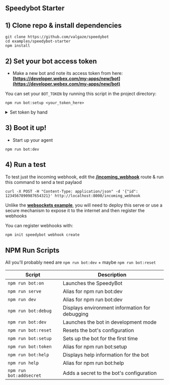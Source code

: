 ## Speedybot Starter

## 1) Clone repo & install dependencies

```
git clone https://github.com/valgaze/speedybot
cd examples/speedybot-starter
npm install
```

## 2) Set your bot access token

- Make a new bot and note its access token from here: **[https://developer.webex.com/my-apps/new/bot](https://developer.webex.com/my-apps/new/bot)**

You can set your `BOT_TOKEN` by running this script in the project directory:

`npm run bot:setup <your_token_here>`

<details><summary>Set token by hand</summary>

Copy the file **[.env.example](.env.example)** as `.env` in the root of your project and save your access token under the `BOT_TOKEN` field, ex

```
BOT_TOKEN=__REPLACE__ME__
```

</details>

## 3) Boot it up!

- Start up your agent

```
npm run bot:dev
```

## 4) Run a test

To test just the incoming webhook, edit the **[/incoming_webhook](./src/index.ts)** route & run this command to send a test paylaod

```
curl -X POST -H "Content-Type: application/json" -d '{"id": 1234567890987654321}' http://localhost:8000/incoming_webhook
```

Unlike the **[websockets example](./../speedybot-starter/README.md)**, you will need to deploy this serve or use a secure mechanism to expose it to the internet and then register the webhooks

You can register webhooks with:

```sh
npm init speedybot webhook create
```

## NPM Run Scripts

All you'll probably need are `npm run bot:dev` + maybe `npm run bot:reset`

| Script                  | Description                                    |
| ----------------------- | ---------------------------------------------- |
| `npm run bot:on`        | Launches the SpeedyBot                         |
| `npm run serve`         | Alias for npm run bot:dev                      |
| `npm run dev`           | Alias for npm run bot:dev                      |
| `npm run bot:debug`     | Displays environment information for debugging |
| `npm run bot:dev`       | Launches the bot in development mode           |
| `npm run bot:reset`     | Resets the bot's configuration                 |
| `npm run bot:setup`     | Sets up the bot for the first time             |
| `npm run bot:token`     | Alias for npm run bot:setup                    |
| `npm run bot:help`      | Displays help information for the bot          |
| `npm run help`          | Alias for npm run bot:help                     |
| `npm run bot:addsecret` | Adds a secret to the bot's configuration       |

```

```

